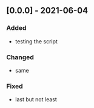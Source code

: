 
## [0.0.0] - 2021-06-04
### Added
- testing the script

### Changed
- same

### Fixed
- last but not least
